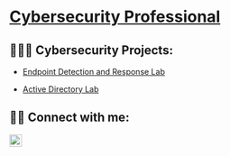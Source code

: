 <h1><br/><a href="https://www.linkedin.com/in/adf83/">Cybersecurity Professional</a></h1>

<h2>👨🏿‍💻 Cybersecurity Projects:</h2>

  - [Endpoint Detection and Response Lab](https://github.com/4cysec/Endpoint-Detection-and-Response)

  - [Active Directory Lab](https://github.com/4cysec/Active-Directory-Lab/tree/main)




<h2> 🤳🏿 Connect with me:</h2>

[<img align="left" alt="AndyFlambert | LinkedIn" width="22px" src="https://cdn.jsdelivr.net/npm/simple-icons@v3/icons/linkedin.svg" />][linkedin]

[linkedin]: https://linkedin.com/in/adf83
